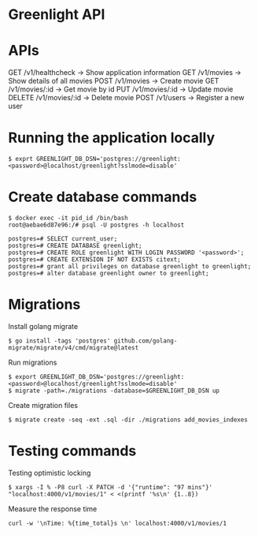 Greenlight API
====================================================

APIs
====================================================
GET    /v1/healthcheck -> Show application information
GET    /v1/movies      -> Show details of all movies
POST   /v1/movies      -> Create movie
GET    /v1/movies/:id  -> Get movie by id
PUT    /v1/movies/:id  -> Update movie
DELETE /v1/movies/:id  -> Delete movie
POST   /v1/users       -> Register a new user

Running the application locally
====================================================

```
$ exprt GREENLIGHT_DB_DSN='postgres://greenlight:<password>@localhost/greenlight?sslmode=disable'
```

Create database commands
====================================================
```
$ docker exec -it pid_id /bin/bash
root@aebae6d87e96:/# psql -U postgres -h localhost
```

```
postgres=# SELECT current_user;
postgres=# CREATE DATABASE greenlight;
postgres=# CREATE ROLE greenlight WITH LOGIN PASSWORD '<password>';
postgres=# CREATE EXTENSION IF NOT EXISTS citext;
postgres=# grant all privileges on database greenlight to greenlight;
postgres=# alter database greenlight owner to greenlight;
```

Migrations
====================================================
Install golang migrate
```
$ go install -tags 'postgres' github.com/golang-migrate/migrate/v4/cmd/migrate@latest
```

Run migrations
```
$ export GREENLIGHT_DB_DSN='postgres://greenlight:<password>@localhost/greenlight?sslmode=disable'
$ migrate -path=./migrations -database=$GREENLIGHT_DB_DSN up
```

Create migration files
```
$ migrate create -seq -ext .sql -dir ./migrations add_movies_indexes
```


Testing commands
====================================================
Testing optimistic locking
```
$ xargs -I % -P8 curl -X PATCH -d '{"runtime": "97 mins"}' "localhost:4000/v1/movies/1" < <(printf '%s\n' {1..8})
```


Measure the response time
```
curl -w '\nTime: %{time_total}s \n' localhost:4000/v1/movies/1
```
